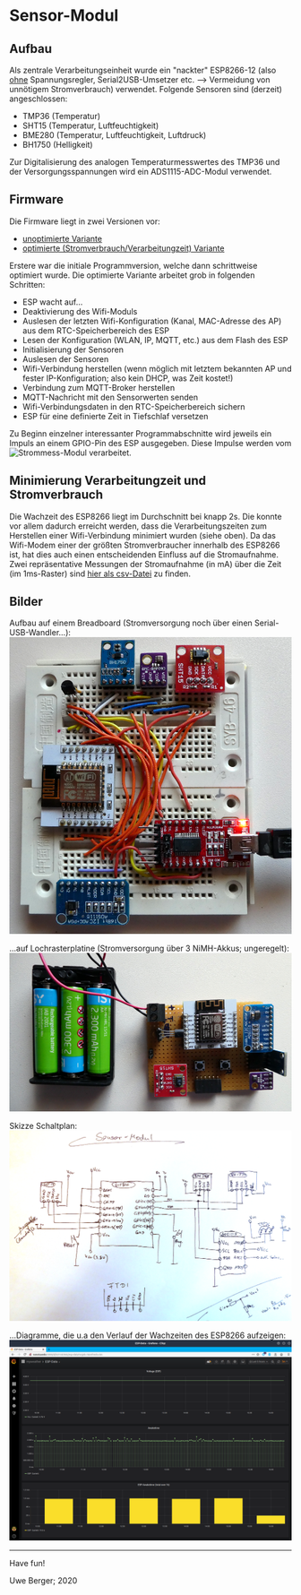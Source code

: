 # Sensor-Modul
## Aufbau
Als zentrale Verarbeitungseinheit wurde ein "nackter" ESP8266-12 (also <u>ohne</u> Spannungsregler, Serial2USB-Umsetzer etc. --> Vermeidung von unnötigem Stromverbrauch) verwendet. Folgende Sensoren sind (derzeit) angeschlossen:

* TMP36 (Temperatur)
* SHT15 (Temperatur, Luftfeuchtigkeit)
* BME280 (Temperatur, Luftfeuchtigkeit, Luftdruck)
* BH1750 (Helligkeit)

Zur Digitalisierung des analogen Temperaturmesswertes des TMP36 und der Versorgungsspannungen wird ein ADS1115-ADC-Modul verwendet.

## Firmware
Die Firmware liegt in zwei Versionen vor:

* [unoptimierte Variante](esp8266_without_optimization/) 
* [optimierte (Stromverbrauch/Verarbeitungzeit) Variante](esp8266_with_optimization/)

Erstere war die initiale Programmversion, welche dann schrittweise optimiert wurde. Die optimierte Variante arbeitet grob in folgenden Schritten:

* ESP wacht auf...
* Deaktivierung des Wifi-Moduls
* Auslesen der letzten Wifi-Konfiguration (Kanal, MAC-Adresse des AP) aus dem RTC-Speicherbereich des ESP
* Lesen der Konfiguration (WLAN, IP, MQTT, etc.) aus dem Flash des ESP
* Initialisierung der Sensoren
* Auslesen der Sensoren
* Wifi-Verbindung herstellen (wenn möglich mit letztem bekannten AP und fester IP-Konfiguration; also kein DHCP, was Zeit kostet!)
* Verbindung zum MQTT-Broker herstellen
* MQTT-Nachricht mit den Sensorwerten senden
* Wifi-Verbindungsdaten in den RTC-Speicherbereich sichern
* ESP für eine definierte Zeit in Tiefschlaf versetzen

Zu Beginn einzelner interessanter Programmabschnitte wird jeweils ein Impuls an einem GPIO-Pin des ESP ausgegeben. Diese Impulse werden vom ![Strommess-Modul](../esp_ammeter/) verarbeitet.

## Minimierung Verarbeitungzeit und Stromverbrauch
Die Wachzeit des ESP8266 liegt im Durchschnitt bei knapp 2s. Die konnte vor allem dadurch erreicht werden, dass die Verarbeitungszeiten zum Herstellen einer Wifi-Verbindung minimiert wurden (siehe oben). Da das Wifi-Modem einer der größten Stromverbraucher innerhalb des ESP8266 ist, hat dies auch einen entscheidenden Einfluss auf die Stromaufnahme. Zwei repräsentative Messungen der Stromaufnahme (in mA) über die Zeit (im 1ms-Raster) sind [hier als csv-Datei](../esp_ammeter/data/) zu finden.

## Bilder
Aufbau auf einem Breadboard (Stromversorgung noch über einen Serial-USB-Wandler...):
![Alt-Text](../images/weatherstation.png)

...auf Lochrasterplatine (Stromversorgung über 3 NiMH-Akkus; ungeregelt):
![Alt-Text](../images/weatherstation_lochraster.png)

Skizze Schaltplan:
![Alt-Text](../images/circuit_sensor_modul.png)

...Diagramme, die u.a den Verlauf der Wachzeiten des ESP8266 aufzeigen:
![Alt-Text](../images/esp_data.png)


---------
Have fun!

Uwe Berger; 2020

